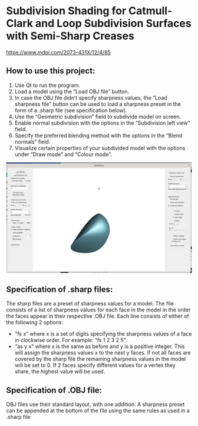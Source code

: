 # Subdivision Shading for Catmull-Clark and Loop Subdivision Surfaces with Semi-Sharp Creases

https://www.mdpi.com/2073-431X/12/4/85



## How to use this project:
1. Use Qt to run the program.
2. Load a model using the “Load OBJ file” button.
3. In case the OBJ file didn’t specify sharpness values, the “Load sharpness file” button can be used to load a sharpness preset in the form of a .sharp file (see specification below).
4. Use the “Geometric subdivision” field to subdivide model on screen.
4. Enable normal subdivision with the options in the “Subdivision left view” field.
5. Specify the preferred blending method with the options in the “Blend normals” field.
6. Visualize certain properties of your subdivided model with the options under “Draw mode” and “Colour mode”.

![Alt text](https://raw.githubusercontent.com/junzhoupro/ssss/main/subdivision-shading/figs/ui1.png)

## Specification of .sharp files:
The sharp files are a preset of sharpness values for a model. The file consists of a list of sharpness values for each face in the model in the order the faces appear in their respective .OBJ file. Each line consists of either of the following 2 options:
 - “fs x” where x is a set of digits specifying the sharpness values of a face in clockwise order. For example: “fs 1 2 3 2 5”.
- “as y x” where x is the same as before and y is a positive integer. This will assign the sharpness values x to the next y faces.
If not all faces are covered by the sharp file the remaining sharpness values in the model will be set to 0. If 2 faces specify different values for a vertex they share, the highest value will be used.

## Specification of .OBJ file:
OBJ files use their standard layout, with one addition: A sharpness preset can be appended at the bottom of the file using the same rules as used in a .sharp file
